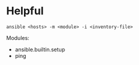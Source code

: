 # Helpful
```
ansible <hosts> -m <module> -i <inventory-file>
```
Modules:
- ansible.builtin.setup
- ping